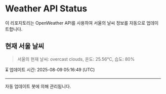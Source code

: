 
# Weather API Status

이 리포지토리는 OpenWeather API를 사용하여 서울의 날씨 정보를 자동으로 업데이트합니다.

## 현재 서울 날씨
> 서울의 현재 날씨: overcast clouds, 온도: 25.56°C, 습도: 80%

⏳ 업데이트 시간: 2025-08-09 05:16:49 (UTC)

---
자동 업데이트 봇에 의해 관리됩니다.
